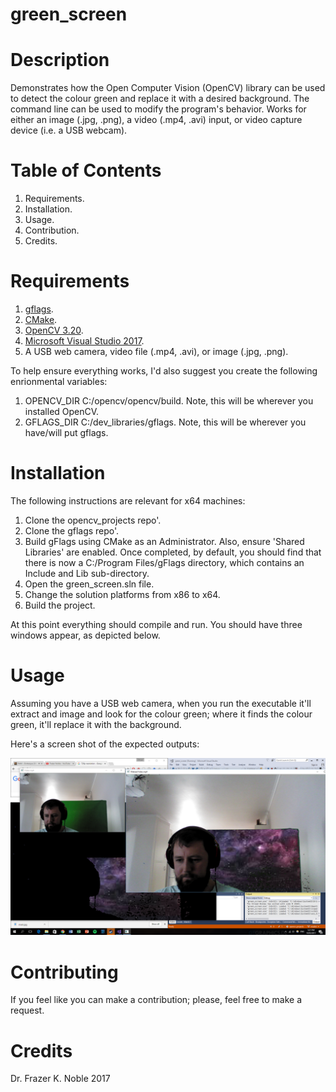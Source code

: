 # green_screen

# Description

Demonstrates how the Open Computer Vision (OpenCV) library can be used to detect the colour green and replace it with a desired background. The command line can be used to modify the program's behavior. Works for either an image (.jpg, .png), a video (.mp4, .avi) input, or video capture device (i.e. a USB webcam).

# Table of Contents

1. Requirements.
1. Installation.
1. Usage.
1. Contribution.
1. Credits.

# Requirements

1. [gflags](https://github.com/gflags/gflags).
1. [CMake](https://cmake.org/).
1. [OpenCV 3.20](http://opencv.org/).
1. [Microsoft Visual Studio 2017](https://www.visualstudio.com/).
1. A USB web camera, video file (.mp4, .avi), or image (.jpg, .png).

To help ensure everything works, I'd also suggest you create the following enrionmental variables:
1. OPENCV_DIR C:/opencv/opencv/build. Note, this will be wherever you installed OpenCV.
1. GFLAGS_DIR C:/dev_libraries/gflags. Note, this will be wherever you have/will put gflags.

# Installation

The following instructions are relevant for x64 machines:

1. Clone the opencv_projects repo'.
1. Clone the gflags repo'.
1. Build gFlags using CMake as an Administrator. Also, ensure 'Shared Libraries' are enabled. Once completed, by default, you should find that there is now a C:/Program Files/gFlags directory, which contains an Include and Lib sub-directory.
1. Open the green_screen.sln file.
1. Change the solution platforms from x86 to x64.
1. Build the project.

At this point everything should compile and run. You should have three windows appear, as depicted below.

# Usage

Assuming you have a USB web camera, when you run the executable it'll extract and image and look for the colour green; where it finds the colour green, it'll replace it with the background.

Here's a screen shot of the expected outputs:

![Example](./data/output/screenshot.png)

# Contributing

If you feel like you can make a contribution; please, feel free to make a request.

# Credits

Dr. Frazer K. Noble 2017
